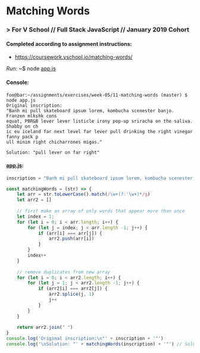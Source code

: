 # Matching Words
### > For V School // Full Stack JavaScript // January 2019 Cohort

#### Completed according to assignment instructions: 
- https://coursework.vschool.io/matching-words/

*Run:* ~$ node <a href="app.js">app.js</a>

#### Console:
```console
foo@bar:~/assignments/exercises/week-05/11-matching-words (master) $ node app.js
Original inscription:
"Banh mi pull skateboard ipsum lorem, kombucha scenester banjo. Franzen mlkshk cons
equat, PBR&B lever lever listicle irony pop-up sriracha on the saliva. Shabby on ch
ic eu iceland far next level far lever pull drinking the right vinegar fanny pack p
ull minim right chicharrones migas."

Solution: "pull lever on far right"
```
#### <a href="app.js">app.js</a>:
```javascript
inscription = "Banh mi pull skateboard ipsum lorem, kombucha scenester banjo. Franzen mlkshk consequat, PBR&B lever lever listicle irony pop-up sriracha on the saliva. Shabby on chic eu iceland far next level far lever pull drinking the right vinegar fanny pack pull minim right chicharrones migas."

const matchingWords = (str) => {
    let arr = str.toLowerCase().match(/\w+(?:'\w+)*/g)
    let arr2 = []
    
    // first make an array of only words that appear more than once
    let index = 1;
    for (let i = 0; i < arr.length; i++) {
        for (let j = index; j < arr.length -1; j++) {
            if (arr[i] === arr[j]) {
                arr2.push(arr[i])
            }
        }
        index++
    }
    
    // remove duplicates from new array
    for (let i = 0; i < arr2.length; i++) {
        for (let j = 1; j < arr2.length -1; j++) {
            if (arr2[i] === arr2[j]) {
                arr2.splice(j, 1)
                j++
            }
        }
    }
    
    return arr2.join(" ")
}
console.log('Original inscription:\n"' + inscription + '"')
console.log('\nSolution: "' + matchingWords(inscription) + '"') // Solution: "pull lever on far right"
```
